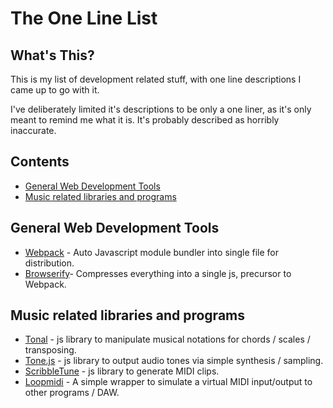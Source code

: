 # The One Line List
## What's This? 
This is my list of development related stuff, with one line descriptions I came up to go with it. 

I've deliberately limited it's descriptions to be only a one liner, as it's only meant to remind me what it is. It's probably described as horribly inaccurate.

## Contents

- [General Web Development Tools](#general-web-development-tools)
- [Music related libraries and programs](#music-related-libraries-and-programs)

## General Web Development Tools
- [Webpack](https://webpack.js.org/) - Auto Javascript module bundler into single file for distribution.
- [Browserify](http://browserify.org/)- Compresses everything into a single js, precursor to Webpack.

## Music related libraries and programs
- [Tonal](https://github.com/danigb/tonal) - js library to manipulate musical notations for chords / scales / transposing.
- [Tone.js](https://github.com/Tonejs/Tone.js) - js library to output audio tones via simple synthesis / sampling.
- [ScribbleTune](https://github.com/walmik/scribbletune) - js library to generate MIDI clips.
- [Loopmidi](https://www.tobias-erichsen.de/software/loopmidi.html) - A simple wrapper to simulate a virtual MIDI input/output to other programs / DAW.

